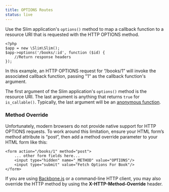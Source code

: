```yaml
---
title: OPTIONS Routes
status: live
---
```


Use the Slim application's `options()` method to map a callback function to a resource URI that is requested with
the HTTP OPTIONS method.

    <?php
    $app = new \Slim\Slim();
    $app->options('/books/:id', function ($id) {
        //Return response headers
    });

In this example, an HTTP OPTIONS request for “/books/1” will invoke the associated callback function, passing "1" as
the callback function's argument.

The first argument of the Slim application's `options()` method is the resource URI. The last argument is anything that
returns `true` for `is_callable()`. Typically, the last argument will be an [anonymous function][anon-func].

### Method Override

Unfortunately, modern browsers do not provide native support for HTTP OPTIONS requests. To work around this limitation,
ensure your HTML form’s method attribute is “post”, then add a method override parameter to your HTML form like this:

    <form action="/books/1" method="post">
        ... other form fields here...
        <input type="hidden" name="_METHOD" value="OPTIONS"/>
        <input type="submit" value="Fetch Options For Book"/>
    </form>

If you are using [Backbone.js][backbone] or a command-line HTTP client, you may also override the HTTP method by
using the **X-HTTP-Method-Override** header.

[anon-func]: http://php.net/manual/en/functions.anonymous.php
[backbone]: http://documentcloud.github.com/backbone/
